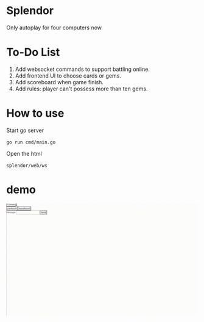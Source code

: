 # Splendor
Only autoplay for four computers now.

# To-Do List
1. Add websocket commands to support battling online.
2. Add frontend UI to choose cards or gems.
3. Add scoreboard when game finish.
4. Add rules: player can't possess more than ten gems.

# How to use
Start go server
```
go run cmd/main.go 
```

Open the html 
```
splendor/web/ws
```

# demo


![image](https://github.com/wxli3388/Splendor/blob/main/demo.gif)
